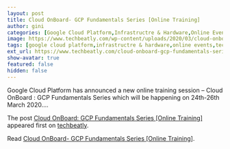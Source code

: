 ```yaml
---
layout: post
title: Cloud OnBoard- GCP Fundamentals Series [Online Training]
author: gini
categories: [Google Cloud Platform,Infrastructre & Hardware,Online Events,]
image: https://www.techbeatly.com/wp-content/uploads/2020/03/cloud-onboard-gcp-fundamentals-series-online-training-1024x544.jpg
tags: [google cloud platform,infrastructre & hardware,online events,technical events,gcp handsonlab,gcp training,google cloud,google cloud summit,google cloud training,googlecloudonboard,]
ext_url: https://www.techbeatly.com/cloud-onboard-gcp-fundamentals-series-online-training/
show-avatar: true
featured: false
hidden: false
---
```


<p>Google Cloud Platform has announced a new online training session &#8211; Cloud OnBoard : GCP Fundamentals Series which will be happening on 24th-26th March 2020.&#46;&#46;&#46;</p>
<p>The post <a href="https://www.techbeatly.com/cloud-onboard-gcp-fundamentals-series-online-training/">Cloud OnBoard: GCP Fundamentals Series [Online Training]</a> appeared first on <a href="https://www.techbeatly.com">techbeatly</a>.</p>

Read [Cloud OnBoard- GCP Fundamentals Series [Online Training]](https://www.techbeatly.com/cloud-onboard-gcp-fundamentals-series-online-training/).